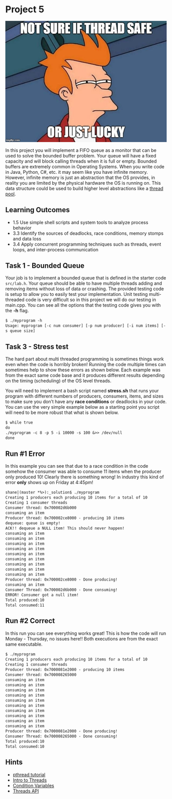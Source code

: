 # Project 5

![Fun times](./images/p5-meme.jpg)

In this project you will implement a FIFO queue as a monitor that can be
used to solve the bounded buffer problem. Your queue will have a fixed
capacity and will block calling threads when it is full or empty.
Bounded buffers are extremely common in Operating Systems. When you
write code in Java, Python, C#, etc. it may seem like you have infinite
memory. However, infinite memory is just an abstraction that the OS
provides, in reality you are limited by the physical hardware the OS is
running on. This data structure could be used to build higher level
abstractions like a [thread pool](https://en.wikipedia.org/wiki/Thread_pool).

## Learning Outcomes

- 1.5 Use simple shell scripts and system tools to analyze process behavior
- 3.3 Identify the sources of deadlocks, race conditions, memory stomps and data loss
- 3.4 Apply concurrent programming techniques such as threads, event loops, and
  inter-process communication

## Task 1 - Bounded Queue

Your job is to implement a bounded queue that is defined in the starter
code `src/lab.h`. Your queue should be able to have multiple threads
adding and removing items without loss of data or crashing. The provided
testing code is setup to allow you to easily test your implementation.
Unit testing multi-threaded code is very difficult so in this project we
will do our testing in main.cpp. You can see all the options that the
testing code gives you with the **-h** flag.

    $ ./myprogram -h
    Usage: myprogram [-c num consumer] [-p num producer] [-i num items] [-s queue size]

## Task 3 - Stress test

The hard part about multi threaded programming is sometimes things work
even when the code is horribly broken! Running the code multiple times
can sometimes help to show these errors as shown below. Each example was
from the exact same code base and it produces different results
depending on the timing (scheduling) of the OS level threads.

You will need to implement a bash script named **stress.sh** that runs
your program with different numbers of producers, consumers, items, and
sizes to make sure you don’t have any **race conditions** or deadlocks
in your code. You can use the very simple example below as a starting
point you script will need to be more robust that what is shown below.

    $ while true
    do
    ./myprogram -c 8 -p 5 -i 10000 -s 100 &>> /dev/null
    done

## Run \#1 Error

In this example you can see that due to a race condition in the code
somehow the consumer was able to consume 11 items when the producer only
produced 10! Clearly there is something wrong! In industry this kind of
error **only** shows up on Friday at 4:45pm!

    shane|(master *%>):_solution$ ./myprogram
    Creating 1 producers each producing 10 items for a total of 10
    Creating 1 consumer threads
    Consumer thread: 0x700002d6b000
    consuming an item
    Producer thread: 0x700002ce8000 - producing 10 items
    dequeue: queue is empty!
    ACK!! dequeue a NULL item! This should never happen!
    consuming an item
    consuming an item
    consuming an item
    consuming an item
    consuming an item
    consuming an item
    consuming an item
    consuming an item
    consuming an item
    Producer thread: 0x700002ce8000 - Done producing!
    consuming an item
    Consumer Thread: 0x700002d6b000 - Done consuming!
    ERROR! Consumer got a null item!
    Total produced:10
    Total consumed:11

## Run \#2 Correct

In this run you can see everything works great! This is how the code
will run Monday - Thursday, no issues here!! Both executions are from
the exact same executable.

    $ ./myprogram
    Creating 1 producers each producing 10 items for a total of 10
    Creating 1 consumer threads
    Producer thread: 0x7000081e2000 - producing 10 items
    Consumer thread: 0x700008265000
    consuming an item
    consuming an item
    consuming an item
    consuming an item
    consuming an item
    consuming an item
    consuming an item
    consuming an item
    consuming an item
    consuming an item
    Producer thread: 0x7000081e2000 - Done producing!
    Consumer Thread: 0x700008265000 - Done consuming!
    Total produced:10
    Total consumed:10

## Hints

- [pthread tutorial](https://computing.llnl.gov/tutorials/pthreads/)
- [Intro to Threads](http://pages.cs.wisc.edu/~remzi/OSTEP/threads-intro.pdf)
- [Condition Variables](http://pages.cs.wisc.edu/~remzi/OSTEP/threads-cv.pdf)
- [Threads API](http://pages.cs.wisc.edu/~remzi/OSTEP/threads-api.pdf)
